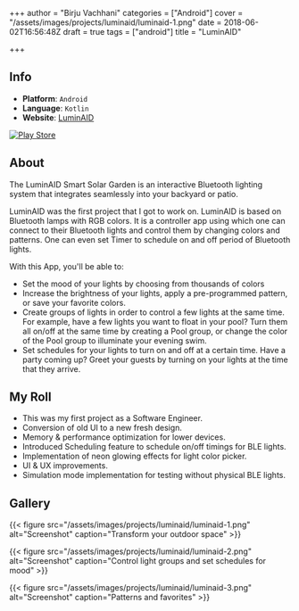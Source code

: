 +++
author = "Birju Vachhani"
categories = ["Android"]
cover = "/assets/images/projects/luminaid/luminaid-1.png"
date = 2018-06-02T16:56:48Z
draft = true
tags = ["android"]
title = "LuminAID"

+++
## Info

* **Platform**:     `Android`
* **Language**:     `Kotlin`
* **Website**:      [LuminAID](https://luminaid.com/ "LuminAID")

[![Play Store](/assets/images/playstore-small.png)](https://play.google.com/store/apps/details?id=com.luminaid.ssg)

## About

The LuminAID Smart Solar Garden is an interactive Bluetooth lighting system that integrates seamlessly into your backyard or patio.

LuminAID was the first project that I got to work on. LuminAID is based on Bluetooth lamps with RGB colors. It is a controller app using which one can connect to their Bluetooth lights and control them by changing colors and patterns. One can even set Timer to schedule on and off period of Bluetooth lights.

With this App, you'll be able to:

* Set the mood of your lights by choosing from thousands of colors
* Increase the brightness of your lights, apply a pre-programmed pattern, or save your favorite colors.
* Create groups of lights in order to control a few lights at the same time. For example, have a few lights you want to float in your pool? Turn them all on/off at the same time by creating a Pool group, or change the color of the Pool group to illuminate your evening swim.
* Set schedules for your lights to turn on and off at a certain time. Have a party coming up? Greet your guests by turning on your lights at the time that they arrive.

## My Roll

* This was my first project as a Software Engineer.
* Conversion of old UI to a new fresh design.
* Memory & performance optimization for lower devices.
* Introduced Scheduling feature to schedule on/off timings for BLE lights.
* Implementation of neon glowing effects for light color picker.
* UI & UX improvements.
* Simulation mode implementation for testing without physical BLE lights.

## Gallery

{{< figure src="/assets/images/projects/luminaid/luminaid-1.png" alt="Screenshot" caption="Transform your outdoor space" >}}

{{< figure src="/assets/images/projects/luminaid/luminaid-2.png" alt="Screenshot" caption="Control light groups and set schedules for mood" >}}

{{< figure src="/assets/images/projects/luminaid/luminaid-3.png" alt="Screenshot" caption="Patterns and favorites" >}}
